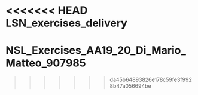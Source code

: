 <<<<<<< HEAD
LSN_exercises_delivery
=======
# NSL_Exercises_AA19_20_Di_Mario_Matteo_907985
>>>>>>> da45b64893826e178c59fe3f9928b47a056694be
